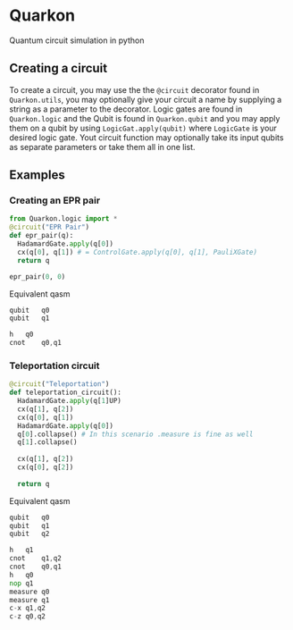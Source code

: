 # Quarkon
Quantum circuit simulation in python

## Creating a circuit
To create a circuit, you may use the the `@circuit` decorator found in `Quarkon.utils`, you may optionally give your circuit a name by supplying a string as a parameter to the decorator.
Logic gates are found in `Quarkon.logic` and the Qubit is found in `Quarkon.qubit` and you may apply them on a qubit by using `LogicGat.apply(qubit)` where `LogicGate` is your desired logic gate. Yout circuit function may optionally take its input qubits as separate parameters or take them all in one list.
## Examples
### Creating an EPR pair
```python
from Quarkon.logic import * 
@circuit("EPR Pair")
def epr_pair(q):
  HadamardGate.apply(q[0])
  cx(q[0], q[1]) # = ControlGate.apply(q[0], q[1], PauliXGate)
  return q

epr_pair(0, 0)
```
Equivalent qasm 
```asm
qubit 	q0
qubit 	q1

h	q0
cnot	q0,q1
```

### Teleportation circuit
```python
@circuit("Teleportation")
def teleportation_circuit():
  HadamardGate.apply(q[1]UP)
  cx(q[1], q[2])
  cx(q[0], q[1])
  HadamardGate.apply(q[0])
  q[0].collapse() # In this scenario .measure is fine as well
  q[1].collapse()
  
  cx(q[1], q[2])
  cx(q[0], q[2])
  
  return q
```
Equivalent qasm
```asm
qubit 	q0
qubit 	q1
qubit 	q2

h	q1
cnot	q1,q2
cnot	q0,q1
h	q0
nop	q1
measure	q0	
measure	q1
c-x	q1,q2
c-z	q0,q2
```
